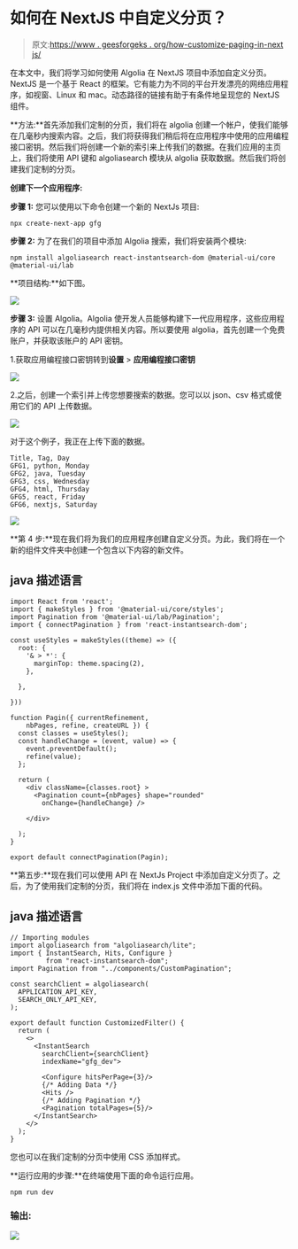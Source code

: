 # 如何在 NextJS 中自定义分页？

> 原文:[https://www . geesforgeks . org/how-customize-paging-in-next js/](https://www.geeksforgeeks.org/how-to-customize-pagination-in-nextjs/)

在本文中，我们将学习如何使用 Algolia 在 NextJS 项目中添加自定义分页。NextJS 是一个基于 React 的框架。它有能力为不同的平台开发漂亮的网络应用程序，如视窗、Linux 和 mac。动态路径的链接有助于有条件地呈现您的 NextJS 组件。

**方法:**首先添加我们定制的分页，我们将在 algolia 创建一个帐户，使我们能够在几毫秒内搜索内容。之后，我们将获得我们稍后将在应用程序中使用的应用编程接口密钥。然后我们将创建一个新的索引来上传我们的数据。在我们应用的主页上，我们将使用 API 键和 algoliasearch 模块从 algolia 获取数据。然后我们将创建我们定制的分页。

**创建下一个应用程序:**

**步骤 1:** 您可以使用以下命令创建一个新的 NextJs 项目:

```
npx create-next-app gfg
```

**步骤 2:** 为了在我们的项目中添加 Algolia 搜索，我们将安装两个模块:

```
npm install algoliasearch react-instantsearch-dom @material-ui/core @material-ui/lab
```

**项目结构:**如下图。

![](img/59db8514a2593194eef2873c24e0eba1.png)

**步骤 3:** 设置 Algolia。Algolia 使开发人员能够构建下一代应用程序，这些应用程序的 API 可以在几毫秒内提供相关内容。所以要使用 algolia，首先创建一个免费账户，并获取该账户的 API 密钥。

1.获取应用编程接口密钥转到**设置** > **应用编程接口密钥**

![](img/f47ca5cc432d1357112afc3f3b73c653.png)

2.之后，创建一个索引并上传您想要搜索的数据。您可以以 json、csv 格式或使用它们的 API 上传数据。

![](img/1f05623cb973df44bb907dffbfc3856f.png)

对于这个例子，我正在上传下面的数据。

```
Title, Tag, Day
GFG1, python, Monday
GFG2, java, Tuesday
GFG3, css, Wednesday
GFG4, html, Thursday
GFG5, react, Friday
GFG6, nextjs, Saturday
```

![](img/1bf279b36b69bb473fa77f735eb344c0.png)

**第 4 步:**现在我们将为我们的应用程序创建自定义分页。为此，我们将在一个新的组件文件夹中创建一个包含以下内容的新文件。

## java 描述语言

```
import React from 'react';
import { makeStyles } from '@material-ui/core/styles';
import Pagination from '@material-ui/lab/Pagination';
import { connectPagination } from 'react-instantsearch-dom';

const useStyles = makeStyles((theme) => ({
  root: {
    '& > *': {
      marginTop: theme.spacing(2),
    },

  },

}))

function Pagin({ currentRefinement, 
    nbPages, refine, createURL }) {
  const classes = useStyles();
  const handleChange = (event, value) => {
    event.preventDefault();
    refine(value);
  };

  return (
    <div className={classes.root} >
      <Pagination count={nbPages} shape="rounded" 
        onChange={handleChange} />

    </div>

  );
}

export default connectPagination(Pagin);
```

**第五步:**现在我们可以使用 API 在 NextJs Project 中添加自定义分页了。之后，为了使用我们定制的分页，我们将在 index.js 文件中添加下面的代码。

## java 描述语言

```
// Importing modules
import algoliasearch from "algoliasearch/lite";
import { InstantSearch, Hits, Configure }
         from "react-instantsearch-dom";
import Pagination from "../components/CustomPagination";

const searchClient = algoliasearch(
  APPLICATION_API_KEY,
  SEARCH_ONLY_API_KEY,
);

export default function CustomizedFilter() {
  return (
    <>
      <InstantSearch 
        searchClient={searchClient} 
        indexName="gfg_dev">

        <Configure hitsPerPage={3}/>
        {/* Adding Data */}
        <Hits />
        {/* Adding Pagination */}
        <Pagination totalPages={5}/>
      </InstantSearch>
    </>
  );
}
```

您也可以在我们定制的分页中使用 CSS 添加样式。

**运行应用的步骤:**在终端使用下面的命令运行应用。

```
npm run dev
```

### 输出:

![](img/d25202f455a13d7d4c06b54b2454d510.png)